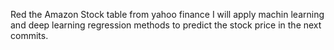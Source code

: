 Red the Amazon Stock table from yahoo finance
I will apply machin learning and deep learning regression methods to predict the stock price in the next commits.
